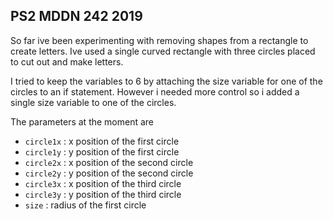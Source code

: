 ## PS2 MDDN 242 2019

So far ive been experimenting with removing shapes from a rectangle to create letters. Ive used a single curved rectangle with three circles placed to cut out and make letters. 

I tried to keep the variables to 6 by attaching the size variable for one of the circles to an if statement. However i needed more control so i added a single size variable to one of the circles. 

The parameters at the moment are 
  * `circle1x` : x position of the first circle
  * `circle1y` : y position of the first circle
  * `circle2x` : x position of the second circle
  * `circle2y` : y position of the second circle
  * `circle3x` : x position of the third circle
  * `circle3y` : y position of the third circle
  * `size` : radius of the first circle